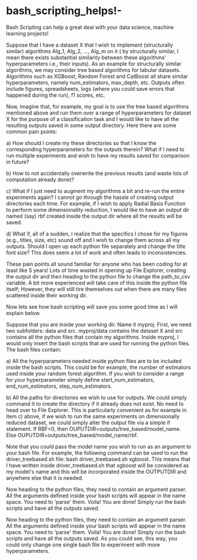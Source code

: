# bash_scripting_helps!-

Bash Scripting can help a great deal with your data science, machine learning projects! 

Suppose that I have a dataset X that I wish to implement (structurally similar) algorithms Alg_1, Alg_2, ..., Alg_m on it ( by structurally similar, I mean there exists substantial similarity between these algorithms' hyperparameters i.e., their inputs). As an example for structurally similar algorithms, we may consider tree based algorithms for tabular datasets. Algorithms such as XGBoost, Random Forest and CatBoost all share similar hyperparameters, namely num_estimators, max_depth, etc.  Outputs often include figures, spreadsheets, logs (where you could save errors that happened during the run), f1 scores, etc.   

Now, imagine that, for example, my goal is to use the tree based algorithms mentioned above and run them over a range of hyperparameters for dataset X for the purpose of a classification task and I would like to have all the resulting outputs saved in some output directory. Here there are some common pain points:

a) How should I create my these directories so that I know the corresponding hyperparameters for the outputs therein? What if I need to run multiple experiments and wish to have my results saved for comparison in future? 

b) How to not accidentally overwrite the previous results (and waste lots of computation already done)?

c) What if I just need to augment  my algorithms a bit and re-run the entire experiments again? I cannot go through the hassle of creating output directories each time. For example, if I wish to apply Radial Basis Function to perform some dimensionality reduction, I would like to have an output dir named (say) rbf created inside the output dir where all the results will be saved. 

d) What if, all of a sudden, I realize that the specifics I chose for my figures (e.g., titles, size, etc) sound off and I wish to change them across all my outputs. Should I open up each python file separately and change the title font size? This does seem a lot of work and often leads to inconsistencies.  

These pain points all sound familiar for anyone who has been coding for at least like 5 years! Lots of time wasted in opening up File Explorer, creating the output dir and then heading to the python file to change the path_to_csv variable. A bit more experienced will take care of this inside the python file itself; However, they will still tire themselves out when there are many files scattered inside their working dir. 

Now lets see how bash scripting will save you some good time as I will explain below. 

Suppose that you are inside your working dir. Name it myproj. First, we need two subfolders: data and src. myproj/data contains the dataset X and src contains all the python files that contain my algorithms.  Inside myproj, I would only insert the bash scripts that are used for running the python files. The bash files contain:

a) All the hyperparameters needed inside python files are to be included inside the bash scripts. This could be for example, the number of estimators used inside your random forest algorithm. If you wish to consider a range for your hyperparameter simply define start_num_estimators, end_num_estimators, step_num_estimators. 

b) All the paths for directories we wish to use for outputs. We could simply command it to create the directory if it already does not exist. No need to head over to File Explorer.  This is particularly convenient as for example in item c) above, if we wish to run the same experiments on dimensionally reduced dataset, we could simply alter the output file via a simple if statement. If RBF=0, then OUPUTDIR=outputs/tree_based/model_name. Else  OUPUTDIR=outputs/tree_based/model_name/rbf. 

Note that you could pass the model name you wish to run as an argument to your bash file. For example, the following command can be used to run the driver_treebased.sh file: bash driver_treebased.sh xgboost. This means that I have written inside driver_treebased.sh that xgboost will be considered as my model's name and this will be incorporated inside the OUTPUTDIR and anywhere else that it is needed. 

Now heading to the python files, they need to contain an argument parser.  All the arguments defined inside your bash scripts will appear in the name space. You need to 'parse' them. Voila! You are done! Simply run the bash scripts and have all the outputs saved. 

Now heading to the python files, they need to contain an argument parser.  All the arguments defined inside your bash scripts will appear in the name space. You need to 'parse' them. Voila! You are done! Simply run the bash scripts and have all the outputs saved.  As you could see, this way, you could only change one single bash file to experiment with more hyperparameters.

